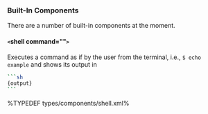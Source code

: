 ### Built-In Components

There are a number of built-in components at the moment.

#### `<`shell command=""`>`

Executes a command as if by the user from the terminal, i.e., `$ echo example` and shows its output in

````sh
```sh
{output}
```
````

%TYPEDEF types/components/shell.xml%
